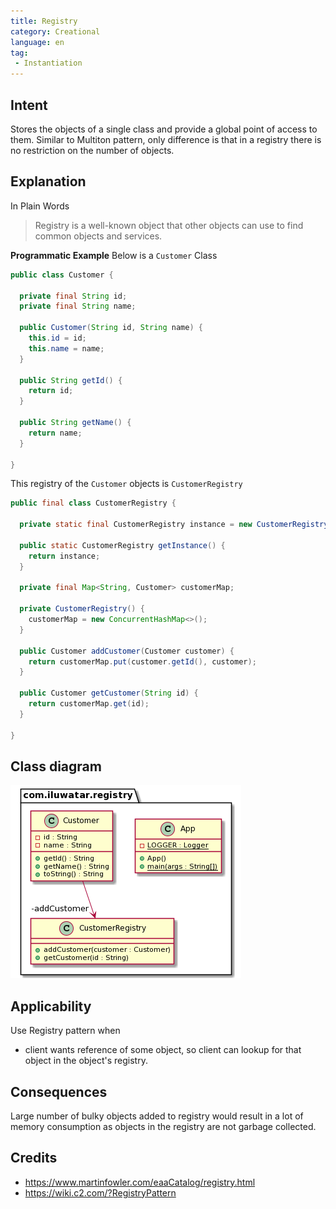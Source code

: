 ```yaml
---
title: Registry
category: Creational
language: en
tag:
 - Instantiation
---
```


## Intent
Stores the objects of a single class and provide a global point of access to them. 
Similar to Multiton pattern, only difference is that in a registry there is no restriction on the number of objects.

## Explanation

In Plain Words

> Registry is a well-known object that other objects can use to find common objects and services.

**Programmatic Example**
Below is a `Customer` Class

```java
public class Customer {

  private final String id;
  private final String name;

  public Customer(String id, String name) {
    this.id = id;
    this.name = name;
  }

  public String getId() {
    return id;
  }

  public String getName() {
    return name;
  }

}
```

This registry of the `Customer` objects is `CustomerRegistry`
```java
public final class CustomerRegistry {

  private static final CustomerRegistry instance = new CustomerRegistry();

  public static CustomerRegistry getInstance() {
    return instance;
  }

  private final Map<String, Customer> customerMap;

  private CustomerRegistry() {
    customerMap = new ConcurrentHashMap<>();
  }

  public Customer addCustomer(Customer customer) {
    return customerMap.put(customer.getId(), customer);
  }

  public Customer getCustomer(String id) {
    return customerMap.get(id);
  }

}
```

## Class diagram
![Registry](./etc/registry.png)

## Applicability
Use Registry pattern when 

* client wants reference of some object, so client can lookup for that object in the object's registry.

## Consequences
Large number of bulky objects added to registry would result in a lot of memory consumption as objects in the registry are not garbage collected.

## Credits
* https://www.martinfowler.com/eaaCatalog/registry.html
* https://wiki.c2.com/?RegistryPattern
